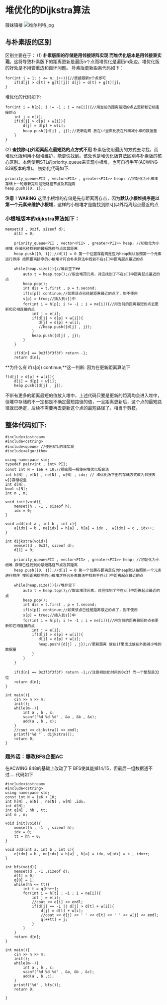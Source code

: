 [//]: # (打卡模板，上面预览按钮可以展示预览效果 ^^)
# 堆优化的Dijkstra算法
薇妹镇楼
![维尔利特.jpg](https://cdn.acwing.com/media/article/image/2024/03/12/352015_afb1457ce0-维尔利特.jpg) 
## 与朴素版的区别
区别主要在于：
(1) **朴素版图的存储是用邻接矩阵实现 而堆优化版本是用邻接表实现**。这将导致朴素版下的距离更新是遍历n个点而堆优化是遍历m条边。堆优化版的好处是不用管重边和自环问题。
朴素版更新距离代码如下：
```
for(int j = 1; j <= n; j++)){//直接跟新n个点即可
    if(d[j] > d[t] + g[t][j]) d[j] = d[t] + g[t][j];
}
```
堆优化的代码如下:
```
for(int i = h[p]; i != -1 ; i = ne[i]){//用当前的距离最短的点去更新和它相连接的点
    int j = e[i];
    if(d[j] > d[p] + w[i]){
        d[j] = d[p] + w[i];
        heap.push({d[j] , j});//更新距离 放在if里面比放在外面减小堆的数据量
    }
}
```
(2) **查找除s[]外距离起点最短路的点方式不用**
朴素版使用遍历的方式去寻找，而堆优化版利用小根堆维护，能更快找到。该处也是堆优化版算法区别与朴素版的核心区别。本例使用STL的priority_queue来实现小根堆，也可自行手写(ACWING 839版本的堆)。
初始化代码如下:
```
priority_queue<PII , vector<PII> , greater<PII>> heap; //初始化为小根堆 存储上一轮跟新完后最短路径节点及其距离
heap.push({0, 1});
```
**注意！WARING** 这里小根堆的存储是先存距离再存点，因为**默认小根堆排序是以第一个元素来维护小根堆**，这样的小根堆才是能找到除s[]以外距离起点最近的点

### 小根堆版本的dijkstra算法如下：
```
memset(d , 0x3f, sizeof d);
    d[1] = 0;
    
    priority_queue<PII , vector<PII> , greater<PII>> heap; //初始化为小根堆 存储已经找到的最短路径节点及其距离
    heap.push({0, 1});//d[1] = 0 第一个位置存距离是应为heap默认按照第一个元素进行排序 按照距离排序的小根堆才符合朴素算法中找到不在s[]中距离起点最近的点
    
    while(heap.size()){//堆非空下##
        auto t = heap.top();//取出堆顶元素，对应找到了不在s[]中距离起点最近的点
        heap.pop();
        int dis = t.first , p = t.second;
        if(s[p]) continue;//如果该点已经是距离最近的点了，则不使用
        s[p] = true;//插入到s[]中
        for(int i = h[p]; i != -1 ; i = ne[i]){//用当前的距离最短的点去更新和它相连接的点
            int j = e[i];
            if(d[j] > d[p] + w[i]){
               d[j] = d[p] + w[i];
               //heap.push({d[j] , j});
            }
            heap.push({d[j] , j});
        }
    }
    
    if(d[n] == 0x3f3f3f3f) return -1;
    return d[n];
```
**为什么有 if(s[p]) continue;**这一判断: 因为在更新距离算法下
```
f(d[j] > d[p] + w[i]){
    d[j] = d[p] + w[i];
    heap.push({d[j] , j});
```
不断有更多的距离最短的值放入堆中，上述代码只要是更新的距离均会进入堆中，但堆中存储的不一定都是不确定最短路径的值，一旦距离更新后，这个点的最短路径就已确定，后续不需要再去更新这个点的最短路径了。相当于剪枝。
## 整体代码如下:

```
#include<iostream>
#include<cstring>
#include<queue> //使用STL的堆实现
#include<algorithm>

using namespace std;
typedef pair<int , int> PII;
const int N = 1e6 + 10;//稠密图一般使用堆优化版算法 
int h[N] , e[N] , ne[N] , w[N] , idx; // 堆优化版下图的存储方式改为邻接表 w[]存储权重
int d[N];
bool s[N];
int n , m;

void init(void){
    memset(h , -1 , sizeof h);
    idx = 0;
}

void add(int a , int b , int c){
    e[idx] = b , ne[idx] = h[a] , h[a] = idx ,  w[idx] = c , idx++;
}

int dijkstra(void){
    memset(d , 0x3f, sizeof d);
    d[1] = 0;
    
    priority_queue<PII , vector<PII> , greater<PII>> heap; //初始化为小根堆 存储已经找到的最短路径节点及其距离
    heap.push({0, 1});//d[1] = 0 第一个位置存距离是应为heap默认按照第一个元素进行排序 按照距离排序的小根堆才符合朴素算法中找到不在s[]中距离起点最近的点
    
    while(heap.size()){//堆非空下
        auto t = heap.top();//取出堆顶元素，对应找到了不在s[]中距离起点最近的点
        heap.pop();
        int dis = t.first , p = t.second;
        if(s[p]) continue;//如果该点已经是距离最近的点了，则不使用
        s[p] = true;//插入到s[]中
        for(int i = h[p]; i != -1 ; i = ne[i]){//用当前的距离最短的点去更新和它相连接的点
            int j = e[i];
            if(d[j] > d[p] + w[i]){
               d[j] = d[p] + w[i];
               heap.push({d[j] , j});//更新距离 放在if里面比放在外面减小堆的数据量
            }
        }
    }
    
    if(d[n] == 0x3f3f3f3f) return -1;//注意初始化时用的0x3f 而一个整型是32位
    return d[n];
}

int main(){
    cin >> n >> m;
    init();
    while(m--){
        int a , b , x;
        scanf("%d %d %d" , &a , &b , &x);
        add(a , b , x);
    }
    //cout << dijkstra() << endl;
    printf("%d " , dijkstra());
    return 0;
}

```

### 题外话：爆改BFS企图AC
在ACWING 848的基础上改动了下 BFS使其能掉14/15，但最后一组数据通不过.... 代码如下
```
#include<iostream>
#include<cstring>
using namespace std;
const int N = 1e6 + 10;
int h[N] , e[N] , ne[N] , w[N] ,idx;
int d[N];
int q[N] , hh , tt;
int m , n;

void init(void){
    memset(h , -1  , sizeof h);
    idx = 0;
    tt = hh = 0;
}

void add(int a, int b , int c){
    e[idx] = b , ne[idx] = h[a] , h[a] = idx, w[idx] = c , idx++;
}

int bfs(void){
    memset(d , -1 ,sizeof d);
    d[1] = 0;
    q[0] = 1;
    while(hh <= tt){
        int t = q[hh++];
        for(int i = h[t] ; ~i ; i = ne[i]){
            int j = e[i];
            //cout << e[i] << endl;
            if(d[j] == -1 || d[j] > d[t] + w[i]){
                d[j] = d[t] + w[i];
                //cout << d[j] << ' ' << d[t] << ' ' << w[j] << endl;
                q[++tt] = j;
            }
        }
    }
    return d[n];
}

int main(){
    cin >> n >> m;
    init();
    while(m--){
        int a , b , c;
        scanf("%d %d %d" , &a, &b , &c);
        add(a , b ,c);
    }
    printf("%d" , bfs());
    return 0;
    
}
```
